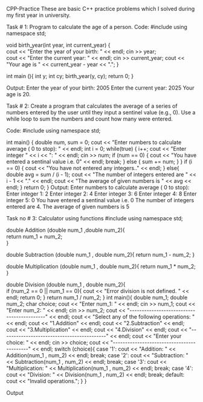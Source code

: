 CPP-Practice
These are basic C++ practice problems which I solved during my first year in university.

Task # 1: Program to calculate the age of a person.
Code:
#include<iostream>
using namespace std;

void birth_year(int year, int current_year)
{	
	cout << "Enter the year of your birth: " << endl;
	cin >> year;	
	cout << "Enter the current year: " << endl;
	cin >> current_year;
	cout << "Your age is " << current_year - year << ".";
}

int main (){
	int y;
	int cy;
	birth_year(y, cy);
	return 0;
}

Output:
Enter the year of your birth: 
2005
Enter the current year: 
2025
Your age is 20.

Task # 2:  Create a program that calculates the average of a series of numbers entered by the user until they input a sentinel value (e.g., 0). 
Use a while loop to sum the numbers and count how many were entered.

Code:
#include <iostream>
using namespace std;

int main() { 
    double num, sum = 0;
    cout << "Enter numbers to calculate average ( 0 to stop): " << endl;
    int i = 0;
    while(true)
    {
        i++;
        cout << "Enter integer " << i << ": " << endl;
        cin >> num;
        if (num == 0)
        {
            cout << "You have entered a sentinal value i.e. 0" << endl;
            break;
        }
        else 
        {
            sum += num;
        }
    }
    if (i == 0)
    {
        cout << "You have not entered any integers.." << endl;
    }
    else{
       double avg = sum / (i - 1);
       cout << "The number of integers entered are " << i - 1 << "." << endl;
       cout << "The average of given numbers is " << avg << endl;
    }
    return 0;
}
Output:
Enter numbers to calculate average ( 0 to stop): 
Enter integer 1: 
2
Enter integer 2: 
4
Enter integer 3: 
6
Enter integer 4: 
8
Enter integer 5: 
0
You have entered a sentinal value i.e. 0
The number of integers entered are 4.
The average of given numbers is 5

Task no # 3: Calculator using functions
#include<iostream>
using namespace std;
	
double Addition (double num_1 ,double num_2){	
	return num_1 + num_2;	
}

double Subtraction (double num_1 , double num_2){
	return num_1 - num_2;
}

double Multiplication (double num_1 , double num_2){
	return num_1 * num_2;
}

double Division (double num_1 , double num_2){	
		if (num_2 == 0 || num_1 == 0){
			cout << "Error division is not defined. " << endl;
			return 0;
		}
	return num_1 / num_2;
}
int main(){	
	double num_1;
	double num_2;
	char choice;
	cout << "Enter num_1: " << endl;
        cin >> num_1;
        cout << "Enter num_2: " << endl;
        cin >> num_2;
    cout << "-------------------------------------------" << endl;
	cout << "Select any of the following operations: " << endl;
	cout << "1.Addition" << endl;
	cout << "2.Subtraction" << endl;
	cout << "3.Multiplication" << endl;
	cout << "4.Division" << endl;
	cout << "-------------------------------------------" << endl;
	cout << "Enter your choice: " << endl;
    cin >> choice;
    cout << "-------------------------------------------" << endl;
	switch (choice){
		case '1':
			cout << "Addition: " << Addition(num_1 , num_2) << endl;
			break;
		case '2':
			cout << "Subtraction: " << Subtraction(num_1 , num_2) << endl;
			break;
		case '3':
			cout << "Multiplication: " << Multiplication(num_1 , num_2) << endl;
			break;
		case '4':
			cout << "Division: " << Division(num_1 , num_2) << endl;
			break;
		default:
			cout << "Invalid operations.";
	}
}

















Output
